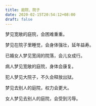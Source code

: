 ```yaml
---
title: 庭院、院子
date: 2020-02-15T20:54:12+08:00
draft: false
---
```


梦见宽敞的庭院，会困难重重。

梦见在院子里睡觉，会身体强壮，延年益寿。

已婚女人梦见宽阔的院落，会儿女成行。

病人梦见宽敞的庭院，身体会康复。

犯人梦见大院子，不久会释放出狱。

梦见去别人的庭院，权力会更大。

女人梦见去别人的庭院，会受到污辱。